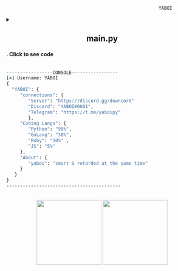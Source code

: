 
```
  	                                                    YABOI
```


<details>

  <summary> <h2 align = "center">main.py</h2><h4>. Click to see code </h4></summary>
  <br>
  
  
```python
import httpx, time, os


def main(user):

    headers = {
      "content-type": "application/json"
      "auth": "aWxvdmVjdW5ueQ=="
    }
    payload = {
      "username": user
    }
    try:
        x = client.get(f"http://yaboi.com/database/{user}/info", headers=headers, json=payload)
        if x.status_code == 200:
            print(x.json)
        elif x.status_code != 200:
            print("Failed: ", x.text)
          
     except Exception as err:
         print(err)


def menu():
    global client
    db = client.get(f"http://yaboi.com/database").text.splitlines()
    user  = input("[>] Username: ")
    if user in db:
        proxy = "nl.yaboi.com:6969"
        proxies = {"http://": f"http://{proxy}"}
        client = httpx.Client(proxies=proxies)
        main(user)
    else:
        print("User: ",user, + "Not Found")
        time.sleep(1)
        os.system("cls||clear")
        menu()
menu()

```

</p>
</details>

```cmd
-----------------CONSOLE-----------------
[>] Username: YABOI
{
  "YABOI": {
     "connections": {
        "Server": "https://discord.gg/downcord"
        "Discord": "YABOI#0001",
        "Telegram": "https://t.me/yaboipy"
        },
     "Coding Langs": {
        "Python": "90%",
        "GoLang": "30%",
        "Ruby": "10%" ,
        "JS": "5%"
     },
     "About": {
        "yaboi": "smart & retarded at the same time"
     }
   }
}
------------------------------------------

```
  
</h1>



<h2 align="center"> 
 <p align="center">   
 
<img height=170 src="https://github-readme-stats.vercel.app/api/top-langs/?username=YABOIpy&langs_count=8&theme=dark">




 <img height=170 src="https://github-readme-stats.vercel.app/api?username=YABOI-py&count_private=true&show_icons=true&theme=dark"> 
 </h2> 

 </p> 

 
